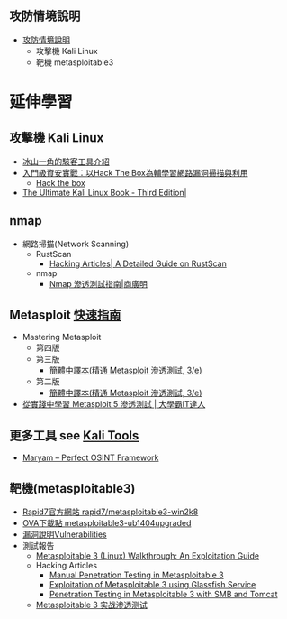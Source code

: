 ## 攻防情境說明
- [攻防情境說明](scenario.png)
  - 攻擊機 Kali Linux
  - 靶機 metasploitable3 


# 延伸學習
## 攻擊機 Kali Linux
- [冰山一角的駭客工具介紹 ](https://ithelp.ithome.com.tw/users/20114110/ironman/2536)
- [入門級資安實戰：以Hack The Box為輔學習網路漏洞掃描與利用](https://ithelp.ithome.com.tw/users/20145688/ironman/6733)
  - [Hack the box](https://www.hackthebox.com/) 
- [The Ultimate Kali Linux Book - Third Edition|](https://www.packtpub.com/product/the-ultimate-kali-linux-book-third-edition/9781835085806)
## nmap
- 網路掃描(Network Scanning)
  - RustScan
    - [Hacking Articles| A Detailed Guide on RustScan](https://www.hackingarticles.in/a-detailed-guide-on-rustscan/) 
  - nmap
    - [Nmap 滲透測試指南|商廣明]() 

## Metasploit [快速指南](Metasploit.md)
- Mastering Metasploit
  - 第四版
  - 第三版
    - [簡體中譯本(精通 Metasploit 滲透測試, 3/e)](https://www.tenlong.com.tw/products/9787115511904?list_name=rd)
  - 第二版
    - [簡體中譯本(精通 Metasploit 滲透測試, 3/e)](https://www.tenlong.com.tw/products/9787115511904?list_name=rd)
- [從實踐中學習 Metasploit 5 滲透測試 | 大學霸IT達人](https://www.tenlong.com.tw/products/9787111630852?list_name=srh) 
## 更多工具 see [Kali Tools](https://www.kali.org/tools/all-tools/)
- [Maryam – Perfect OSINT Framework]()
## 靶機(metasploitable3)
- [Rapid7官方網站 rapid7/metasploitable3-win2k8](https://app.vagrantup.com/rapid7/boxes/metasploitable3-win2k8)
- [OVA下載點 metasploitable3-ub1404upgraded](https://sourceforge.net/projects/metasploitable3-ub1404upgraded/)
- [漏洞說明Vulnerabilities](https://github.com/rapid7/metasploitable3/wiki/Vulnerabilities)
- 測試報告
  - [Metasploitable 3 (Linux) Walkthrough: An Exploitation Guide](https://stuffwithaurum.com/2020/04/17/metasploitable-3-linux-an-exploitation-guide/)
  - Hacking Articles
    - [Manual Penetration Testing in Metasploitable 3](https://www.hackingarticles.in/manual-penetration-testing-metasploitable-3/)
    - [Exploitation of Metasploitable 3 using Glassfish Service](https://www.hackingarticles.in/exploitation-metasploitable-3-using-glassfish-service/)
    - [Penetration Testing in Metasploitable 3 with SMB and Tomcat](https://www.hackingarticles.in/penetration-testing-metasploitable-3-smb-tomcat/)
  - [Metasploitable 3 实战渗透测试](https://blog.csdn.net/weixin_51167520/article/details/114745286)

